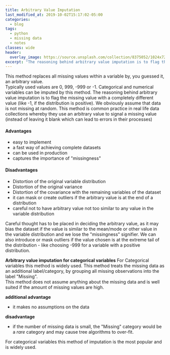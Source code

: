 ```yaml
---
title: Arbitrary Value Imputation
last_modified_at: 2019-10-02T15:17:02-05:00
categories:
  - blog
tags:
  - python
  - missing data
  - notes
classes: wide
header:
  overlay_image: https://source.unsplash.com/collection/8375052/1024x720
excerpt: "The reasoning behind arbitrary value imputation is to flag the missing value with a completely different value (like -1, if the distribution is positive)"
---
```


This method replaces all missing values within a variable by, you guessed it, an arbitrary value.\
Typically used values are 0, 999, -999 or -1.
Categorical and numerical variables can be imputed by this method.
The reasoning behind arbitrary value imputation is to flag the missing value with a completely different value (like -1, if the distribution is positive). We obviously assume that data is not missing at random.
This method is common practice in real life data collections whereby they use an arbitrary value to signal a missing value (instead of leaving it blank which can lead to errors in their processes)

#### Advantages
- easy to implement
- a fast way of achieving complete datasets
- can be used in production
- captures the importance of "missingness"

#### Disadvantages
- Distortion of the original variable distribution
- Distortion of the original variance
- Distortion of the covariance with the remaining variables of the dataset
- it can mask or create outliers if the arbitrary value is at the end of a distribution
- careful not to have arbitrary value not too similar to any value in the variable distribution

Careful thought has to be placed in deciding the arbitrary value, as it may bias the dataset if the value is similar to the mean/mode or other value in the variable distribution and we lose the "missingness" signifier.
We can also introduce or mask outliers if the value chosen is at the extreme tail of the distribution - like choosing -999 for a variable with a positive distribution.

__Arbitrary value imputation for categorical variables__
For Categorical variables this method is widely used. This method treats the missing data as an additional label/category, by grouping all missing observations into the label "Missing".<br>
This method does not assume anything about the missing data and is well suited if the amount of missing values are high.

__additional advantage__
- it makes no assumptions on the data

__disadvantage__
- if the number of missing data is small, the "Missing" category would be a _rare_ category and may cause tree algorithms to over-fit.

For categorical variables this method of imputation is the most popular and is widely used.

